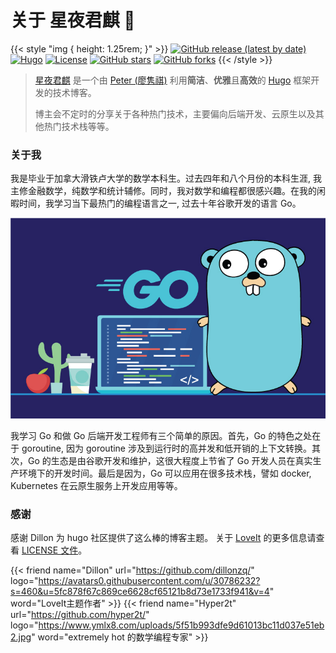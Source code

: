 # 关于 星夜君麒 🌃


{{< style "img { height: 1.25rem; }" >}}
[![GitHub release (latest by date)](https://img.shields.io/github/v/release/dillonzq/LoveIt?style=flat-square)](https://github.com/dillonzq/LoveIt/releases)
[![Hugo](https://img.shields.io/badge/Hugo-%5E0.62.0-ff4088?style=flat-square&logo=hugo)](https://gohugo.io/)
[![License](https://img.shields.io/github/license/dillonzq/LoveIt?style=flat-square)](https://github.com/dillonzq/LoveIt/blob/master/LICENSE)
[![GitHub stars](https://img.shields.io/github/stars/dillonzq/LoveIt?style=social)](https://github.com/dillonzq/LoveIt)
[![GitHub forks](https://img.shields.io/github/forks/dillonzq/LoveIt?style=social)](https://github.com/dillonzq/LoveIt/fork)
{{< /style >}}

> [星夜君麒](https://hyper2t.github.io) 是一个由 [Peter (廖隽祺)](https://github.com/peterliao96) 利用**简洁**、**优雅**且**高效**的 [Hugo](https://gohugo.io/) 框架开发的技术博客。
>
> 博主会不定时的分享关于各种热门技术，主要偏向后端开发、云原生以及其他热门技术栈等等。

### 关于我

我是毕业于加拿大滑铁卢大学的数学本科生。过去四年和八个月份的本科生涯, 我主修金融数学，纯数学和统计辅修。同时，我对数学和编程都很感兴趣。在我的闲暇时间，我学习当下最热门的编程语言之一, 过去十年谷歌开发的语言 Go。

![golang](/golang2.jpeg "图1：学习 Go 的原因")

我学习 Go 和做 Go 后端开发工程师有三个简单的原因。首先，Go 的特色之处在于 goroutine, 因为 goroutine 涉及到运行时的高并发和低开销的上下文转换。其次，Go 的生态是由谷歌开发和维护，这很大程度上节省了 Go 开发人员在真实生产环境下的开发时间。最后是因为，Go 可以应用在很多技术栈，譬如 docker, Kubernetes 在云原生服务上开发应用等等。

### 感谢

感谢 Dillon 为 hugo 社区提供了这么棒的博客主题。 关于 [LoveIt](https://github.com/dillonzq/LoveIt) 的更多信息请查看 [LICENSE 文件](https://github.com/dillonzq/LoveIt/blob/master/LICENSE)。

{{< friend name="Dillon" url="https://github.com/dillonzq/" logo="https://avatars0.githubusercontent.com/u/30786232?s=460&u=5fc878f67c869ce6628cf65121b8d73e1733f941&v=4" word="LoveIt主题作者" >}}
{{< friend name="Hyper2t" url="https://github.com/hyper2t/" logo="https://www.ymlx8.com/uploads/5f51b993dfe9d61013bc11d037e51eb2.jpg" word="extremely hot 的数学编程专家" >}}



